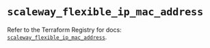 # `scaleway_flexible_ip_mac_address`

Refer to the Terraform Registry for docs: [`scaleway_flexible_ip_mac_address`](https://registry.terraform.io/providers/scaleway/scaleway/2.57.0/docs/resources/flexible_ip_mac_address).
